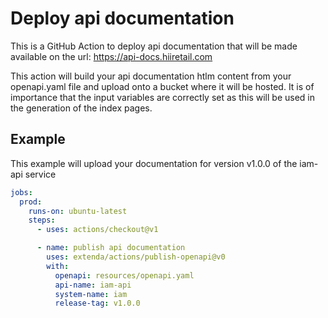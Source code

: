 # Deploy api documentation

This is a GitHub Action to deploy api documentation that will be made available on the url:
https://api-docs.hiiretail.com

This action will build your api documentation htlm content from your openapi.yaml file and upload onto a bucket where it will be hosted.
It is of importance that the input variables are correctly set as this will be used in the generation of the index pages.

## Example

This example will upload your documentation for version v1.0.0 of the iam-api service

```yaml
jobs:
  prod:
    runs-on: ubuntu-latest
    steps:
      - uses: actions/checkout@v1

      - name: publish api documentation
        uses: extenda/actions/publish-openapi@v0
        with:
          openapi: resources/openapi.yaml
          api-name: iam-api
          system-name: iam
          release-tag: v1.0.0
```
